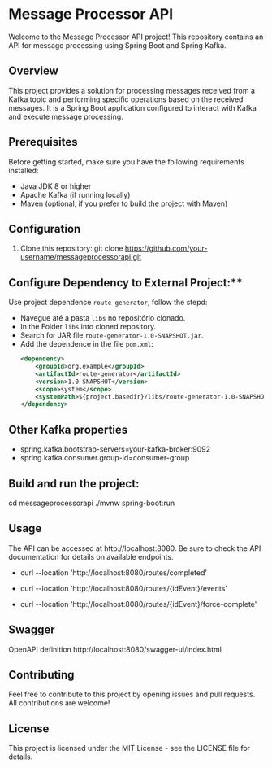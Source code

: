# Message Processor API
Welcome to the Message Processor API project! This repository contains an API for message processing using Spring Boot and Spring Kafka.

## Overview
This project provides a solution for processing messages received from a Kafka topic and performing specific operations based on the received messages. It is a Spring Boot application configured to interact with Kafka and execute message processing.

## Prerequisites
Before getting started, make sure you have the following requirements installed:
- Java JDK 8 or higher
- Apache Kafka (if running locally)
- Maven (optional, if you prefer to build the project with Maven)

## Configuration
1. Clone this repository:
git clone https://github.com/your-username/messageprocessorapi.git

## Configure Dependency to External Project:**
Use project dependence `route-generator`, follow the stepd:
- Navegue até a pasta `libs` no repositório clonado.
- In the Folder `libs` into cloned repository.
- Search for JAR file `route-generator-1.0-SNAPSHOT.jar`.
- Add the dependence in the file `pom.xml`:
   ```xml
   <dependency>
       <groupId>org.example</groupId>
       <artifactId>route-generator</artifactId>
       <version>1.0-SNAPSHOT</version>
       <scope>system</scope>
       <systemPath>${project.basedir}/libs/route-generator-1.0-SNAPSHOT.jar</systemPath>
   </dependency>


## Other Kafka properties
- spring.kafka.bootstrap-servers=your-kafka-broker:9092
- spring.kafka.consumer.group-id=consumer-group

## Build and run the project:
cd messageprocessorapi
./mvnw spring-boot:run

## Usage
The API can be accessed at http://localhost:8080. Be sure to check the API documentation for details on available endpoints.

- curl --location 'http://localhost:8080/routes/completed'

- curl --location 'http://localhost:8080/routes/{idEvent}/events'

- curl --location 'http://localhost:8080/routes/{idEvent}/force-complete'

## Swagger
OpenAPI definition
http://localhost:8080/swagger-ui/index.html

## Contributing
Feel free to contribute to this project by opening issues and pull requests. All contributions are welcome!

## License
This project is licensed under the MIT License - see the LICENSE file for details.

